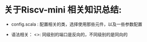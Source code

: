 # 关于Riscv-mini 相关知识总结:   
* config.scala :
	配置相关的类，选择使用那些元件，以及一些参数配置

* 语法相关：
	<>: 同级别的端口是反向的，不同级别的是同向的
	


